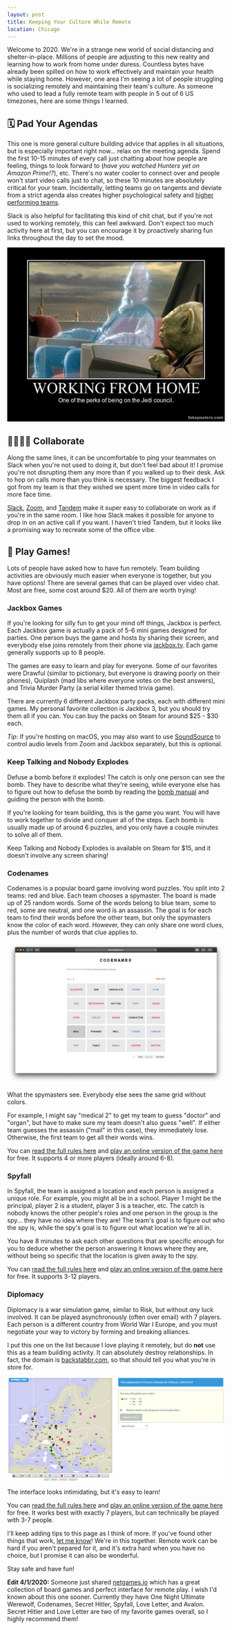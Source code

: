 ```yaml
---
layout: post
title: Keeping Your Culture While Remote
location: Chicago
---
```


Welcome to 2020. We're in a strange new world of social distancing and shelter-in-place. Millions of people are adjusting to this new reality and learning how to work from home under duress. Countless bytes have already been spilled on how to work effectively and maintain your health while staying home. However, one area I'm seeing a lot of people struggling is socializing remotely and maintaining their team's culture. As someone who used to lead a fully remote team with people in 5 out of 6 US timezones, here are some things I learned.

## 🗓 Pad Your Agendas

This one is more general culture building advice that applies in all situations, but is especially important right now... relax on the meeting agenda. Spend the first 10-15 minutes of every call just chatting about how people are feeling, things to look forward to (_have you watched Hunters yet on Amazon Prime!?_), etc. There's no water cooler to connect over and people won't start video calls just to chat, so these 10 minutes are absolutely critical for your team. Incidentally, letting teams go on tangents and deviate from a strict agenda also creates higher psychological safety and [higher performing teams](https://www.nytimes.com/2016/02/28/magazine/what-google-learned-from-its-quest-to-build-the-perfect-team.html).

Slack is also helpful for facilitating this kind of chit chat, but if you're not used to working remotely, this can feel awkward. Don't expect too much activity here at first, but you can encourage it by proactively sharing fun links throughout the day to set the mood. 

![Working From Home Like a Jedi](/post_files/games/jedi.jpg)

## 👩‍💻👨‍💻 Collaborate

Along the same lines, it can be uncomfortable to ping your teammates on Slack when you're not used to doing it, but don't feel bad about it! I promise you're not disrupting them any more than if you walked up to their desk. Ask to hop on calls more than you think is necessary. The biggest feedback I got from my team is that they wished we spent more time in video calls for more face time.

[Slack](https://slack.com), [Zoom](https://zoom.us), and [Tandem](https://tandem.chat) make it super easy to collaborate on work as if you're in the same room. I like how Slack makes it possible for anyone to drop in on an active call if you want. I haven't tried Tandem, but it looks like a promising way to recreate some of the office vibe.

## 🎲 Play Games!

Lots of people have asked how to have fun remotely. Team building activities are obviously much easier when everyone is together, but you have options! There are several games that can be played over video chat. Most are free, some cost around $20. All of them are worth trying!

### Jackbox Games

If you're looking for silly fun to get your mind off things, Jackbox is perfect. Each Jackbox game is actually a pack of 5-6 mini games designed for parties. One person buys the game and hosts by sharing their screen, and everybody else joins remotely from their phone via [jackbox.tv](https://jackbox.tv). Each game generally supports up to 8 people.

The games are easy to learn and play for everyone. Some of our favorites were Drawful (similar to pictionary, but everyone is drawing poorly on their phones), Quiplash (mad libs where everyone votes on the best answers), and Trivia Murder Party (a serial killer themed trivia game).

There are currently 6 different Jackbox party packs, each with different mini games. My personal favorite collection is Jackbox 3, but you should try them all if you can. You can buy the packs on Steam for around $25 - $30 each.

_Tip:_ If you're hosting on macOS, you may also want to use [SoundSource](https://rogueamoeba.com/soundsource/) to control audio levels from Zoom and Jackbox separately, but this is optional.

### Keep Talking and Nobody Explodes

Defuse a bomb before it explodes! The catch is only one person can see the bomb. They have to describe what they're seeing, while everyone else has to figure out how to defuse the bomb by reading the [bomb manual](http://www.bombmanual.com) and guiding the person with the bomb.

If you're looking for team building, this is the game you want. You will have to work together to divide and conquer all of the steps. Each bomb is usually made up of around 6 puzzles, and you only have a couple minutes to solve all of them.

Keep Talking and Nobody Explodes is available on Steam for $15, and it doesn't involve any screen sharing!

### Codenames

Codenames is a popular board game involving word puzzles. You split into 2 teams: red and blue. Each team chooses a spymaster. The board is made up of 25 random words. Some of the words belong to blue team, some to red, some are neutral, and one word is an assassin. The goal is for each team to find their words before the other team, but only the spymasters know the color of each word. However, they can only share one word clues, plus the number of words that clue applies to.

![Codenames](/post_files/games/codenames.png)
<p class="caption">What the spymasters see. Everybody else sees the same grid without colors.</p>

For example, I might say "medical 2" to get my team to guess "doctor" and "organ", but have to make sure my team doesn't also guess "well". If either team guesses the assassin ("mail" in this case), they immediately lose. Otherwise, the first team to get all their words wins.

You can [read the full rules here](https://www.boardgamecapital.com/game_rules/codenames.pdf) and [play an online version of the game here](https://www.horsepaste.com/) for free. It supports 4 or more players (ideally around 6-8).

### Spyfall

In Spyfall, the team is assigned a location and each person is assigned a unique role. For example, you might all be in a school. Player 1 might be the principal, player 2 is a student, player 3 is a teacher, etc. The catch is nobody knows the other people's roles and one person in the group is the spy... they have no idea where they are! The team's goal is to figure out who the spy is, while the spy's goal is to figure out what location we're all in.

You have 8 minutes to ask each other questions that are specific enough for you to deduce whether the person answering it knows where they are, without being so specific that the location is given away to the spy.

You can [read the full rules here](https://gamerules.com/rules/spyfall/) and [play an online version of the game here](https://spyfall.adrianocola.com) for free. It supports 3-12 players.

### Diplomacy

Diplomacy is a war simulation game, similar to Risk, but without _any_ luck involved. It can be played asynchronously (often over email) with 7 players. Each person is a different country from World War I Europe, and you must negotiate your way to victory by forming and breaking alliances.

I put this one on the list because I love playing it remotely, but do **not** use this as a team building activity. It can absolutely destroy relationships. In fact, the domain is [backstabbr.com](https://www.backstabbr.com), so that should tell you what you're in store for.

![Diplomacy](/post_files/games/backstabbr.jpg)

<p class="caption">The interface looks intimidating, but it's easy to learn!</p>

You can [read the full rules here](https://www.backstabbr.com/how-to-play) and [play an online version of the game here](https://www.backstabbr.com) for free. It works best with exactly 7 players, but can technically be played with 3-7 people.

I'll keep adding tips to this page as I think of more. If you've found other things that work, [let me know](mailto:neil@metamorphium.com)! We're in this together. Remote work can be hard if you aren't pepared for it, and it's extra hard when you have no choice, but I promise it can also be wonderful.

Stay safe and have fun!

**Edit 4/1/2020:** Someone just shared [netgames.io](https://netgames.io/games/) which has a great collection of board games and perfect interface for remote play. I wish I'd known about this one sooner. Currently they have One Night Ultimate Werewolf, Codenames, Secret Hitler, Spyfall, Love Letter, and Avalon. Secret Hitler and Love Letter are two of my favorite games overall, so I highly recommend them!
